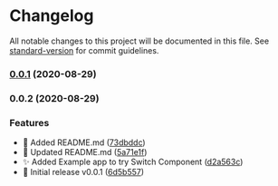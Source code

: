 # Changelog

All notable changes to this project will be documented in this file. See [standard-version](https://github.com/conventional-changelog/standard-version) for commit guidelines.

### [0.0.1](https://github.com/timelessco/react-native-reanimated-switch/compare/v0.0.2...v0.0.1) (2020-08-29)

### 0.0.2 (2020-08-29)


### Features

* :pencil: Added README.md ([73dbddc](https://github.com/timelessco/react-native-reanimated-switch/commit/73dbddcc30b27214f476985c80a8875330d05849))
* :pencil: Updated README.md ([5a71e1f](https://github.com/timelessco/react-native-reanimated-switch/commit/5a71e1f622402fa12474dd002943e41c8ddffc97))
* :sparkles: Added Example app to try Switch Component ([d2a563c](https://github.com/timelessco/react-native-reanimated-switch/commit/d2a563c6199fc2628a46c2954494141c16858182))
* :tada: Initial release v0.0.1 ([6d5b557](https://github.com/timelessco/react-native-reanimated-switch/commit/6d5b557486b68aad0d358c6d90381953a3c9b562))
